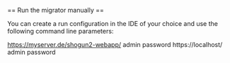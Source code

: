 == Run the migrator manually ==

You can create a run configuration in the IDE of your choice and use the following command line parameters:

https://myserver.de/shogun2-webapp/ admin password https://localhost/ admin password

